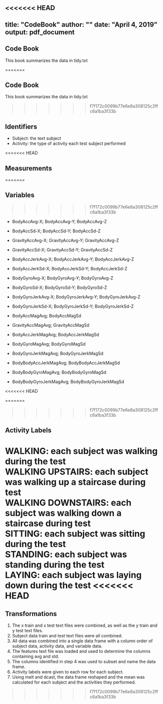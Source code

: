 <<<<<<< HEAD
---
title: "CodeBook"
author: ""
date: "April 4, 2019"
output: pdf_document
---


## Code Book
This book summarizes the data in tidy.txt


=======
## Code Book
This book summarizes the data in tidy.txt

>>>>>>> f7f172c0099b77e6e8a308125c2ffc6a1ba3f33b
## Identifiers

- Subject: the text subject
- Activity: the type of activity each test subject performed

<<<<<<< HEAD


## Measurements
=======
## Variables
>>>>>>> f7f172c0099b77e6e8a308125c2ffc6a1ba3f33b

- BodyAccAvg-X; BodyAccAvg-Y; BodyAccAvg-Z
- BodyAccSd-X; BodyAccSd-Y; BodyAccSd-Z   

- GravityAccAvg-X; GravityAccAvg-Y; GravityAccAvg-Z
- GravityAccSd-X; GravityAccSd-Y; GravityAccSd-Z   

- BodyAccJerkAvg-X; BodyAccJerkAvg-Y; BodyAccJerkAvg-Z
- BodyAccJerkSd-X; BodyAccJerkSd-Y; BodyAccJerkSd-Z   

- BodyGyroAvg-X; BodyGyroAvg-Y; BodyGyroAvg-Z
- BodyGyroSd-X; BodyGyroSd-Y; BodyGyroSd-Z   

- BodyGyroJerkAvg-X; BodyGyroJerkAvg-Y; BodyGyroJerkAvg-Z
- BodyGyroJerkSd-X; BodyGyroJerkSd-Y; BodyGyroJerkSd-Z   

- BodyAccMagAvg; BodyAccMagSd   

- GravityAccMagAvg; GravityAccMagSd   

- BodyAccJerkMagAvg; BodyAccJerkMagSd   

- BodyGyroMagAvg; BodyGyroMagSd   

- BodyGyroJerkMagAvg; BodyGyroJerkMagSd   

- BodyBodyAccJerkMagAvg; BodyBodyAccJerkMagSd   

- BodyBodyGyroMagAvg; BodyBodyGyroMagSd   

- BodyBodyGyroJerkMagAvg; BodyBodyGyroJerkMagSd   

<<<<<<< HEAD

=======
>>>>>>> f7f172c0099b77e6e8a308125c2ffc6a1ba3f33b
## Activity Labels

WALKING: each subject was walking during the test   
WALKING UPSTAIRS: each subject was walking up a staircase during test   
WALKING DOWNSTAIRS: each subject was walking down a staircase during test   
SITTING: each subject was sitting during the test   
STANDING: each subject was standing during the test   
LAYING: each subject was laying down during the test
<<<<<<< HEAD
=======

## Transformations

1. The x train and x test text files were combined, as well as the y train and y test text files.
2. Subject data train and test text files were all combined.
3. All data was combined into a single data frame with a column order of subject data, activity data, and variable data.
4. The features text file was loaded and used to determine the columns containing avg and std.
5. The columns identified in step 4 was used to subset and name the data frame.
6. Activity labels were given to each row for each subject.
7. Using melt and dcast, the data frame reshaped and the mean was calculated for each subject and the activities they performed.
>>>>>>> f7f172c0099b77e6e8a308125c2ffc6a1ba3f33b
